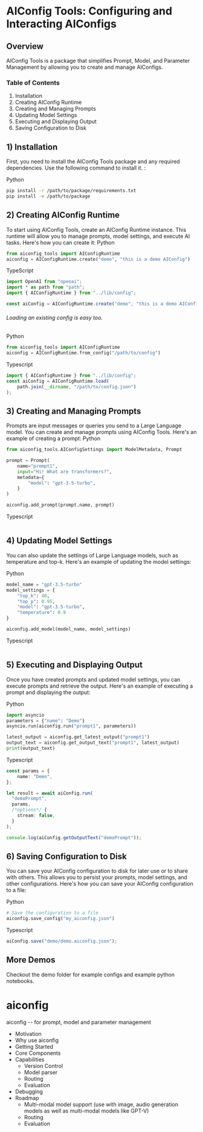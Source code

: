 # AIConfig Tools: Configuring and Interacting AIConfigs

## Overview

AIConfig Tools is a  package that simplifies Prompt, Model, and Parameter Management by allowing you to create and manage AIConfigs.

### Table of Contents

1. Installation
2. Creating AIConfig Runtime
3. Creating and Managing Prompts
4. Updating Model Settings
5. Executing and Displaying Output
6. Saving Configuration to Disk

## 1) Installation

First, you need to install the AIConfig Tools package and any required dependencies. Use the following command to install it. :

Python
```bash
pip install -r /path/to/package/requirements.txt
pip install -e /path/to/package
```

## 2) Creating AIConfig Runtime

To start using AIConfig Tools, create an AIConfig Runtime instance. This runtime will allow you to manage prompts, model settings, and execute AI tasks. Here's how you can create it:
Python

```python
from aiconfig_tools import AIConfigRuntime
aiconfig = AIConfigRuntime.create("demo", "this is a demo AIConfig")
```

TypeScript

```typescript
import OpenAI from "openai";
import * as path from "path";
import { AIConfigRuntime } from "../lib/config";

const aiConfig = AIConfigRuntime.create("demo", "this is a demo AIConfig");
```

###### Loading an existing config is easy too.

Python

```python
from aiconfig_tools import AIConfigRuntime
aiconfig = AIConfigRuntime.from_config("/path/to/config")
```

Typescript

```typescript
import { AIConfigRuntime } from "../lib/config";
const aiConfig = AIConfigRuntime.load(
    path.join(__dirname, "/path/to/config.json")
);
```

## 3) Creating and Managing Prompts

Prompts are input messages or queries you send to a Large Language model. You can create and manage prompts using AIConfig Tools. Here's an example of creating a prompt:
Python

```python
from aiconfig_tools.AIConfigSettings import ModelMetadata, Prompt

prompt = Prompt(
    name="prompt1",
    input="Hi! What are transformers?",
    metadata={
        "model": "gpt-3.5-turbo",
    }
)

aiconfig.add_prompt(prompt.name, prompt)
```

Typescript

```Typescript

```

## 4) Updating Model Settings

You can also update the settings of Large Language models, such as temperature and top-k. Here's an example of updating the model settings:

Python

```python
model_name = "gpt-3.5-turbo"
model_settings = {
    "top_k": 40,
    "top_p": 0.95,
    "model": "gpt-3.5-turbo",
    "temperature": 0.9
}

aiconfig.add_model(model_name, model_settings)
```

Typescript

```typescript

```

## 5) Executing and Displaying Output

Once you have created prompts and updated model settings, you can execute prompts and retrieve the output. Here's an example of executing a prompt and displaying the output:

Python

```python
import asyncio
parameters = {"name": "Demo"}
asyncio.run(aiconfig.run("prompt1", parameters))

latest_output = aiconfig.get_latest_output("prompt1")
output_text = aiconfig.get_output_text("prompt1", latest_output)
print(output_text)
```

Typescript

```typescript
const params = {
    name: "Demo",
};

let result = await aiConfig.run(
  "demoPrompt",
  params,
  /*options*/ {
    stream: false,
  }
);

console.log(aiConfig.getOutputText("demoPrompt"));
```

## 6) Saving Configuration to Disk

You can save your AIConfig configuration to disk for later use or to share with others. This allows you to persist your prompts, model settings, and other configurations. Here's how you can save your AIConfig configuration to a file:

Python

```python
# Save the configuration to a file
aiconfig.save_config("my_aiconfig.json")
```

Typescript

```typescript
aiConfig.save("demo/demo.aiconfig.json");
```

## More Demos

Checkout the demo folder for example configs and example python notebooks.




# aiconfig

aiconfig -- for prompt, model and parameter management
- Motivation
- Why use aiconfig
- Getting Started
- Core Components
- Capabilities
  - Version Control
  - Model parser
  - Routing
  - Evaluation
- Debugging
- Roadmap
  - Multi-modal model support (use with image, audio generation models as well as multi-modal models like GPT-V)
  - Routing
  - Evaluation
